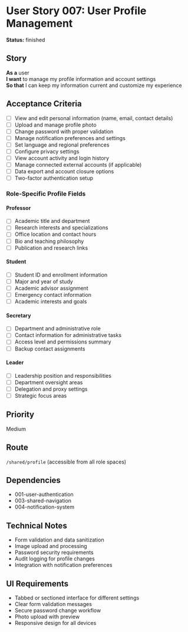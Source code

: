 # User Story 007: User Profile Management

**Status:** finished

## Story
**As a** user  
**I want** to manage my profile information and account settings  
**So that** I can keep my information current and customize my experience

## Acceptance Criteria
- [ ] View and edit personal information (name, email, contact details)
- [ ] Upload and manage profile photo
- [ ] Change password with proper validation
- [ ] Manage notification preferences and settings
- [ ] Set language and regional preferences
- [ ] Configure privacy settings
- [ ] View account activity and login history
- [ ] Manage connected external accounts (if applicable)
- [ ] Data export and account closure options
- [ ] Two-factor authentication setup

### Role-Specific Profile Fields

#### Professor
- [ ] Academic title and department
- [ ] Research interests and specializations
- [ ] Office location and contact hours
- [ ] Bio and teaching philosophy
- [ ] Publication and research links

#### Student
- [ ] Student ID and enrollment information
- [ ] Major and year of study
- [ ] Academic advisor assignment
- [ ] Emergency contact information
- [ ] Academic interests and goals

#### Secretary
- [ ] Department and administrative role
- [ ] Contact information for administrative tasks
- [ ] Access level and permissions summary
- [ ] Backup contact assignments

#### Leader
- [ ] Leadership position and responsibilities
- [ ] Department oversight areas
- [ ] Delegation and proxy settings
- [ ] Strategic focus areas

## Priority
Medium

## Route
`/shared/profile` (accessible from all role spaces)

## Dependencies
- 001-user-authentication
- 003-shared-navigation
- 004-notification-system

## Technical Notes
- Form validation and data sanitization
- Image upload and processing
- Password security requirements
- Audit logging for profile changes
- Integration with notification preferences

## UI Requirements
- Tabbed or sectioned interface for different settings
- Clear form validation messages
- Secure password change workflow
- Photo upload with preview
- Responsive design for all devices